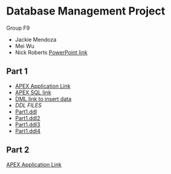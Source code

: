 # Database Management Project
Group F9
  * Jackie Mendoza
  * Mei Wu
  * Nick Roberts
[PowerPoint link](https://docs.google.com/presentation/d/1EQ0eNQ4pZudkONt1m6WmyIELxXc7XJ2gh4TH22WLNr0/edit?usp=sharing)

## Part 1
* [APEX Application Link](https://apex.oracle.com/pls/apex/f?p=89954:1)
* [APEX SQL link](https://github.com/nickroberts404/F16F9-cs347-apex-app/blob/master/f89954.sql)
* [DML link to insert data](https://github.com/nickroberts404/F16F9-cs347-apex-app/blob/master/insert_data.dml)
* *DDL FILES*
 * [Part1.ddl](https://github.com/nickroberts404/F16F9-cs347-apex-app/blob/master/part1.ddl)
 * [Part1.ddl2](https://github.com/nickroberts404/F16F9-cs347-apex-app/blob/master/part1.ddl2)
 * [Part1.ddl3](https://github.com/nickroberts404/F16F9-cs347-apex-app/blob/master/part1.ddl3)
 * [Part1.ddl4](https://github.com/nickroberts404/F16F9-cs347-apex-app/blob/master/part1.ddl4)

## Part 2
[APEX Application Link](https://apex.oracle.com/pls/apex/f?p=106708:1)
